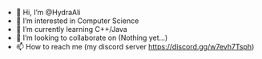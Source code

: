 - 👋 Hi, I’m @HydraAli
- 👀 I’m interested in Computer Science
- 🌱 I’m currently learning C++/Java
- 💞️ I’m looking to collaborate on (Nothing yet...)
- 📫 How to reach me (my discord server https://discord.gg/w7evh7Tsph)

<!---
HydraAli/HydraAli is a ✨ special ✨ repository because its `README.md` (this file) appears on your GitHub profile.
You can click the Preview link to take a look at your changes.
--->
